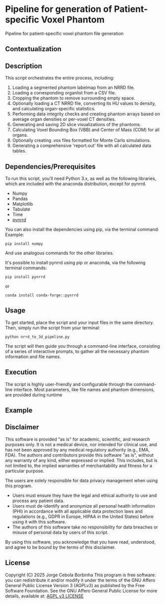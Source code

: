 # Pipeline for generation of Patient-specific Voxel Phantom
Pipeline for patient-specific voxel phantom file generation


## Contextualization


## Description
This script orchestrates the entire process, including:
1. Loading a segmented phantom labelmap from an NRRD file.
2. Loading a corresponding organlist from a CSV file.
3. Cropping the phantom to remove surrounding empty space.
4. Optionally loading a CT NRRD file, converting its HU values to density, and calculating organ-specific statistics.
5. Performing data integrity checks and creating phantom arrays based on average organ densities or per-voxel CT densities.
6. Generating and saving 2D slice visualizations of the phantoms.
7. Calculating Voxel Bounding Box (VBB) and Center of Mass (COM) for all organs.
8. Optionally creating .vox files formatted for Monte Carlo simulations.
9. Generating a comprehensive 'report.out' file with all calculated data tables.

## Dependencies/Prerequisites

To run this script, you'll need Python 3.x, as well as the following libraries, which are included with the anaconda distribution, except for pynrrd.
- Numpy
- Pandas
- Matplotlib
- Tabulate
- Time
- [pynrrd](https://github.com/mhe/pynrrd)

You can also install the dependencies using pip, via the terminal command:
Example:

```
pip install numpy
```

And use analogous commands for the other libraries.

It's possible to install pynrrd using pip or anaconda, via the following terminal commands:

```
pip install pynrrd
```

or 

```
conda install conda-forge::pynrrd
```


## Usage

To get started, place the script and your input files in the same directory. Then, simply run the script from your terminal:

```
python nrrd_to_3d_pipeline.py
```

The script will then guide you through a command-line interface, consisting of a series of interactive prompts, to gather all the necessary phantom information and file names.


## Execution

The script is highly user-friendly and configurable through the command-line interface. Most parameters, like file names and phantom dimensions, are provided during runtime

## Example


## Disclaimer

This software is provided "as is" for academic, scientific, and research purposes only. It is not a medical device, nor intended for clinical use, and has not been approved by any medical regulatory authority (e.g., EMA, FDA). The authors and contributors provide this software "as is", without any warranty of any kind, either expressed or implied. This includes, but is not limited to, the implied warranties of merchantability and fitness for a particular purpose. 

The users are solely responsible for data privacy management when using this program.
- Users must ensure they have the legal and ethical authority to use and process any patient data.
- Users must de-identify and anonymize all personal health information (PHI) in accordance with all applicable data protection laws and regulations (e.g., GDPR in Europe, HIPAA in the United States) before using it with this software.
- The authors of this software take no responsibility for data breaches or misuse of personal data by users of this script.

By using this software, you acknowledge that you have read, understood, and agree to be bound by the terms of this disclaimer.

## License
Copyright (C) 2025 Jorge Cebola Borbinha
This program is free software: you can redistribute it and/or modify it under the terms of the GNU Affero General Public License Version 3 (AGPLv3) as published by the Free Software Foundation.
See the GNU Affero General Public License for more details, available at: [AGPL v3 LICENSE]([https://www.gnu.org/licenses/agpl-3.0.html](https://github.com/jorge-borbinha/Patient-specific_voxel_phantom_generation/blob/main/LICENSE.md))



